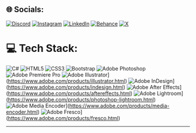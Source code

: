 
## 🌐 Socials:
[![Discord](https://img.shields.io/badge/Discord-%237289DA.svg?logo=discord&logoColor=white)](https://discord.gg/https://discord.gg/XZfZqzjB9P) [![Instagram](https://img.shields.io/badge/Instagram-%23E4405F.svg?logo=Instagram&logoColor=white)](https://www.instagram.com/kaan_krg_/) [![LinkedIn](https://img.shields.io/badge/LinkedIn-%230077B5.svg?logo=linkedin&logoColor=white)](https://www.linkedin.com/in/kaan-karao%C4%9Flan-9b5635286/) [![Behance](https://img.shields.io/badge/Behance-1769ff?style=flat&logo=behance&logoColor=white)](https://www.behance.net/kaankrg) [![X](https://img.shields.io/badge/X-black.svg?logo=X&logoColor=white)](https://x.com/kaan_krg) 

# 💻 Tech Stack:
![C#](https://img.shields.io/badge/c%23-%23239120.svg?style=for-the-badge&logo=csharp&logoColor=white) ![HTML5](https://img.shields.io/badge/html5-%23E34F26.svg?style=for-the-badge&logo=html5&logoColor=white) ![CSS3](https://img.shields.io/badge/css3-%231572B6.svg?style=for-the-badge&logo=css3&logoColor=white) ![Bootstrap](https://img.shields.io/badge/bootstrap-%238511FA.svg?style=for-the-badge&logo=bootstrap&logoColor=white) ![Adobe Photoshop](https://img.shields.io/badge/adobe%20photoshop-%2331A8FF.svg?style=for-the-badge&logo=adobe%20photoshop&logoColor=white) ![Adobe Premiere Pro](https://img.shields.io/badge/Adobe%20Premiere%20Pro-9999FF.svg?style=for-the-badge&logo=Adobe%20Premiere%20Pro&logoColor=white) ![Adobe Illustrator](https://img.shields.io/badge/Adobe%20Illustrator-FF9A00?style=flat&logo=adobeillustrator&logoColor=white)](https://www.adobe.com/products/illustrator.html)
![Adobe InDesign](https://img.shields.io/badge/Adobe%20InDesign-E3056D?style=flat&logo=adobeindesign&logoColor=white)](https://www.adobe.com/products/indesign.html)
![Adobe After Effects](https://img.shields.io/badge/After%20Effects-9999FF?style=flat&logo=adobeaftereffects&logoColor=white)](https://www.adobe.com/products/aftereffects.html)
![Adobe Lightroom](https://img.shields.io/badge/Lightroom-31A8FF?style=flat&logo=adobelightroom&logoColor=white)](https://www.adobe.com/products/photoshop-lightroom.html)
![Adobe Media Encoder](https://img.shields.io/badge/Media%20Encoder-FF9A00?style=flat&logo=adobemediaencoder&logoColor=white)](https://www.adobe.com/products/media-encoder.html)
![Adobe Fresco](https://img.shields.io/badge/Adobe%20Fresco-0078FF?style=flat&logo=adobefresco&logoColor=white)](https://www.adobe.com/products/fresco.html)

---

<!-- Proudly created with GPRM ( https://gprm.itsvg.in ) -->
